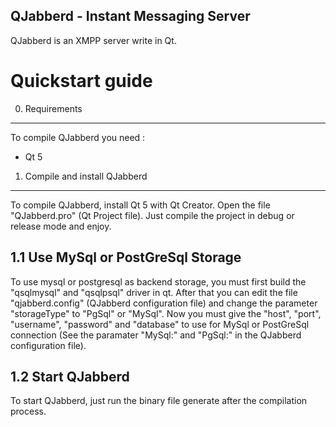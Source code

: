 QJabberd - Instant Messaging Server
-----------------------------------

QJabberd is an XMPP server write in Qt.

Quickstart guide
=================

0. Requirements
---------------

To compile QJabberd you need : 

- Qt 5

1. Compile and install QJabberd
-------------------------------

To compile QJabberd, install Qt 5 with Qt Creator. Open the file "QJabberd.pro" (Qt Project file).
Just compile the project in debug or release mode and enjoy.

1.1 Use MySql or PostGreSql Storage
-----------------------------------

To use mysql or postgresql as backend storage, you must first build the "qsqlmysql" and "qsqlpsql" driver in qt.
After that you can edit the file "qjabberd.config" (QJabberd configuration file) and change the parameter "storageType" to "PgSql" or "MySql". Now you must give the "host", "port", "username", "password" and "database" to use for MySql or PostGreSql connection (See the paramater "MySql:" and "PgSql:" in the QJabberd configuration file).

1.2 Start QJabberd
------------------

To start QJabberd, just run the binary file generate after the compilation process.
